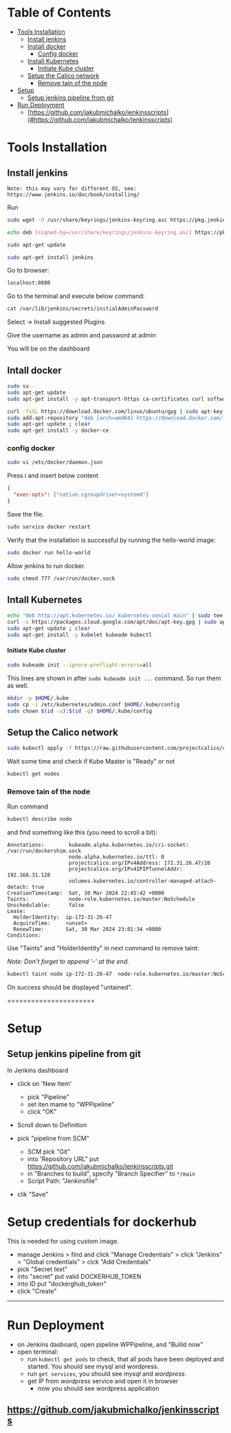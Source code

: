 # Table of Contents

- [Tools Installation](#tools-installation)
  - [Install jenkins](#install-jenkins)
  - [Install docker](#install-docker)
    - [Config docker](#config-docker)
  - [Install Kubernetes](#install-kubernetes)
    - [Initiate Kube cluster](#initiate-kube-cluster)
  - [Setup the Calico network](#setup-the-calico-network)
    - [Remove tain of the node](#remove-tain-of-the-node)
- [Setup](#setup)
  - [Setup jenkins pipeline from git](#setup-jenkins-pipeline-from-git)
- [Run Deployment](#run-deployment)
  - [https://github.com/jakubmichalko/jenkinsscripts](#https://github.com/jakubmichalko/jenkinsscripts)

# Tools Installation

## Install jenkins

`Note: this may vary for different OS, see: https://www.jenkins.io/doc/book/installing/`

Run

```sh
sudo wget -O /usr/share/keyrings/jenkins-keyring.asc https://pkg.jenkins.io/debian-stable/jenkins.io-2023.key

echo deb [signed-by=/usr/share/keyrings/jenkins-keyring.asc] https://pkg.jenkins.io/debian-stable binary/ | sudo tee /etc/apt/sources.list.d/jenkins.list > /dev/null

sudo apt-get update

sudo apt-get install jenkins
```

Go to browser:

```sh
localhost:8080
```

Go to the terminal and execute below command:

```sh
cat /var/lib/jenkins/secrets/initialAdminPassword
```

Select -> Install suggested Plugins

Give the username as admin and password at admin

You will be on the dashboard

## Intall docker

```sh
sudo su -
sudo apt-get update
sudo apt-get install -y apt-transport-https ca-certificates curl software-properties-common

curl -fsSL https://download.docker.com/linux/ubuntu/gpg | sudo apt-key add -
sudo add-apt-repository "deb [arch=amd64] https://download.docker.com/linux/ubuntu $(lsb_release -cs) stable"
sudo apt-get update ; clear
sudo apt-get install -y docker-ce
```

### config docker

```sh
sudo vi /etc/docker/daemon.json
```

Press i and insert below content

```json
{
  "exec-opts": ["native.cgroupdriver=systemd"]
}
```

Save the file.

```sh
sudo service docker restart
```

Verify that the installation is successful by running the hello-world image:

```sh
sudo docker run hello-world
```

Allow jenkins to run docker.

```sh
sudo chmod 777 /var/run/docker.sock
```

## Intall Kubernetes

```sh
echo "deb http://apt.kubernetes.io/ kubernetes-xenial main" | sudo tee /etc/apt/sources.list.d/kubernetes.list
curl -s https://packages.cloud.google.com/apt/doc/apt-key.gpg | sudo apt-key add -
sudo apt-get update ; clear
sudo apt-get install -y kubelet kubeadm kubectl
```

#### Initiate Kube cluster

```sh
sudo kubeadm init --ignore-preflight-errors=all
```

This lines are shown in after `sudo kubeadm init ...` command. So run them as well.

```sh
mkdir -p $HOME/.kube
sudo cp -i /etc/kubernetes/admin.conf $HOME/.kube/config
sudo chown $(id -u):$(id -g) $HOME/.kube/config
```

## Setup the Calico network

```sh
sudo kubectl apply -f https://raw.githubusercontent.com/projectcalico/calico/v3.24.1/manifests/calico.yaml
```

Wait some time and check if Kube Master is "Ready" or not

```sh
kubectl get nodes
```

### Remove tain of the node

Run command

```sh
kubectl describe node
```

and find something like this (you need to scroll a bit):

```
Annotations:        kubeadm.alpha.kubernetes.io/cri-socket: /var/run/dockershim.sock
                    node.alpha.kubernetes.io/ttl: 0
                    projectcalico.org/IPv4Address: 172.31.26.47/20
                    projectcalico.org/IPv4IPIPTunnelAddr: 192.168.31.128
                    volumes.kubernetes.io/controller-managed-attach-detach: true
CreationTimestamp:  Sat, 30 Mar 2024 22:45:42 +0000
Taints:             node-role.kubernetes.io/master:NoSchedule
Unschedulable:      false
Lease:
  HolderIdentity:  ip-172-31-26-47
  AcquireTime:     <unset>
  RenewTime:       Sat, 30 Mar 2024 23:01:34 +0000
Conditions:

```

Use "Taints" and "HolderIdentity" in next command to remove taint:

_Note: Don't forget to append '-' at the end._

```sh
kubectl taint node ip-172-31-26-47  node-role.kubernetes.io/master:NoSchedule-
```

On success should be displayed "untained".

======================

# Setup

## Setup jenkins pipeline from git

In Jenkins dashboard

- click on 'New Item'

  - pick "Pipeline"
  - set iten mame to "WPPipeline"
  - click "OK"

- Scroll down to Definition
- pick "pipeline from SCM"
  - SCM pick "Git"
  - into 'Repository URL" put https://github.com/jakubmichalko/jenkinsscripts.git
  - in "Branches to build", specify "Branch Specifier" to `*/main`
  - Script Path: "Jenkinsfile"
- clik "Save"

# Setup credentials for dockerhub

This is needed for using custom image.

- manage Jenkins > find and click "Manage Credentials" > click "Jenkins" > "Global credentials" > clck "Add Credentials"
- pick "Secret text"
- into "secret" put valid DOCKERHUB_TOKEN
- into ID put "dockerghub_token"
- click "Create"

---

# Run Deployment

- on Jenkins dasboard, open pipeline WPPipeline, and "Bulild now"
- open terminal:
  - run `kubectl get pods` to check, that all pods have been deployed and started. You should see mysql and wordpress.
  - run `get services`, you should see _mysql_ and _wordpress_.
  - get IP from _wordpress_ service and open it in browser
    - now you should see wordpress application

## https://github.com/jakubmichalko/jenkinsscripts
